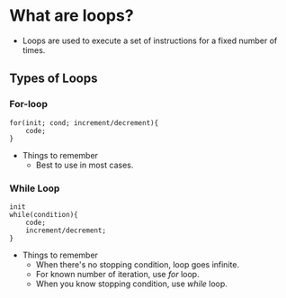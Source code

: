 # What are loops?

- Loops are used to execute a set of instructions for a fixed number of times.

## Types of Loops

### For-loop

```
for(init; cond; increment/decrement){
    code;
}
```
- Things to remember
    - Best to use in most cases.
### While Loop

```
init
while(condition){
    code;
    increment/decrement;
}
```

- Things to remember
  - When there's no stopping condition, loop goes infinite.
  - For known number of iteration, use _for_ loop.
  - When you know stopping condition, use _while_ loop.
